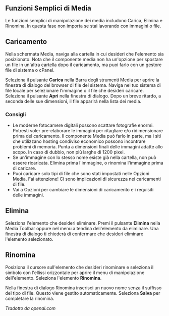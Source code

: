 <!-- Filename: J4.x:Media:_Upload_Delete_Rename / Display title: Carica Elimina Rinomina -->

## Funzioni Semplici di Media

Le funzioni semplici di manipolazione dei media includono Carica, Elimina e Rinomina. In questa fase non importa se stai lavorando con immagini o file.  

## Caricamento

Nella schermata Media, naviga alla cartella in cui desideri che l'elemento sia posizionato. Nota che il componente media non ha un'opzione per spostare un file in un'altra cartella dopo il caricamento, ma puoi farlo con un gestore file di sistema o cPanel.

Seleziona il pulsante **Carica** nella Barra degli strumenti Media per aprire la finestra di dialogo del browser di file del sistema. Naviga nel tuo sistema di file locale per selezionare l'immagine o il file che desideri caricare. Seleziona il pulsante **Apri** nella finestra di dialogo. Dopo un breve ritardo, a seconda delle sue dimensioni, il file apparirà nella lista dei media.

### Consigli

- Le moderne fotocamere digitali possono scattare fotografie enormi. Potresti voler pre-elaborare le immagini per ritagliare e/o ridimensionare prima del caricamento. Il componente Media può farlo in parte, ma i siti che utilizzano hosting condiviso economico possono incontrare problemi di memoria. Punta a dimensioni finali delle immagini adatte allo scopo. In caso di dubbio, non più larghe di 1200 pixel.
- Se un'immagine con lo stesso nome esiste già nella cartella, non può essere ricaricata. Elimina prima l'immagine, o rinomina l'immagine prima di caricare.
- Puoi caricare solo tipi di file che sono stati impostati nelle Opzioni Media. Fai attenzione! Ci sono implicazioni di sicurezza nei caricamenti di file.
- Vai a Opzioni per cambiare le dimensioni di caricamento e i requisiti delle immagini.

## Elimina

Seleziona l'elemento che desideri eliminare. Premi il pulsante **Elimina** nella Media Toolbar oppure nel menu a tendina dell'elemento da eliminare. Una finestra di dialogo ti chiederà di confermare che desideri eliminare l'elemento selezionato.

## Rinomina

Posiziona il cursore sull'elemento che desideri rinominare e seleziona il simbolo con l'ellissi orizzontale per aprire il menu di manipolazione dell'elemento. Seleziona l'elemento **Rinomina**.

Nella finestra di dialogo Rinomina inserisci un nuovo nome senza il suffisso del tipo di file. Questo viene gestito automaticamente. Seleziona **Salva** per completare la rinomina.

*Tradotto da openai.com*

